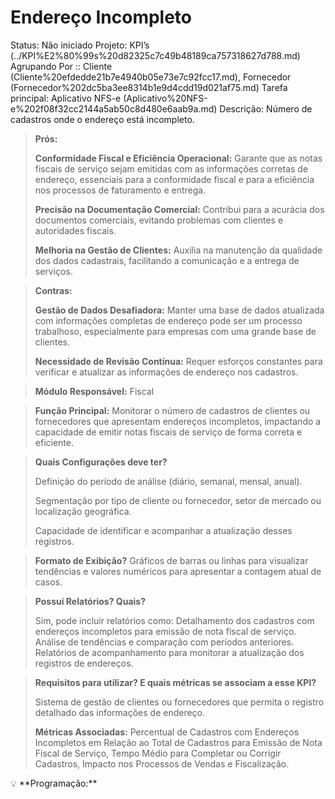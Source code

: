 # Endereço Incompleto

Status: Não iniciado
Projeto: KPI’s (../KPI%E2%80%99s%20d82325c7c49b48189ca757318627d788.md)
Agrupando Por :: Cliente (Cliente%20efdedde21b7e4940b05e73e7c92fcc17.md), Fornecedor (Fornecedor%202dc5ba3ee8314b1e9d4cdd19d021af75.md)
Tarefa principal: Aplicativo NFS-e (Aplicativo%20NFS-e%202f08f32cc2144a5ab50c8d480e6aab9a.md)
Descrição: Número de cadastros onde o endereço está incompleto.

> **Prós:**
> 
> 
> **Conformidade Fiscal e Eficiência Operacional:** Garante que as notas fiscais de serviço sejam emitidas com as informações corretas de endereço, essenciais para a conformidade fiscal e para a eficiência nos processos de faturamento e entrega.
> 
> **Precisão na Documentação Comercial:** Contribui para a acurácia dos documentos comerciais, evitando problemas com clientes e autoridades fiscais.
> 
> **Melhoria na Gestão de Clientes:** Auxilia na manutenção da qualidade dos dados cadastrais, facilitando a comunicação e a entrega de serviços.
> 

> **Contras:**
> 
> 
> **Gestão de Dados Desafiadora:** Manter uma base de dados atualizada com informações completas de endereço pode ser um processo trabalhoso, especialmente para empresas com uma grande base de clientes.
> 
> **Necessidade de Revisão Contínua:** Requer esforços constantes para verificar e atualizar as informações de endereço nos cadastros.
> 

> **Módulo Responsável:**
Fiscal
> 

> **Função Principal:**
Monitorar o número de cadastros de clientes ou fornecedores que apresentam endereços incompletos, impactando a capacidade de emitir notas fiscais de serviço de forma correta e eficiente.
> 

> **Quais Configurações deve ter?**
> 
> 
> Definição do período de análise (diário, semanal, mensal, anual).
> 
> Segmentação por tipo de cliente ou fornecedor, setor de mercado ou localização geográfica.
> 
> Capacidade de identificar e acompanhar a atualização desses registros.
> 

> **Formato de Exibição?**
Gráficos de barras ou linhas para visualizar tendências e valores numéricos para apresentar a contagem atual de casos.
> 

> **Possuí Relatórios? Quais?**
> 
> 
> Sim, pode incluir relatórios como:
> Detalhamento dos cadastros com endereços incompletos para emissão de nota fiscal de serviço.
> Análise de tendências e comparação com períodos anteriores.
> Relatórios de acompanhamento para monitorar a atualização dos registros de endereços.
> 

> **Requisitos para utilizar? E quais métricas se associam a esse KPI?**
> 
> 
> Sistema de gestão de clientes ou fornecedores que permita o registro detalhado das informações de endereço.
> 
> **Métricas Associadas:** 
> Percentual de Cadastros com Endereços Incompletos em Relação ao Total de Cadastros para Emissão de Nota Fiscal de Serviço, Tempo Médio para Completar ou Corrigir Cadastros, Impacto nos Processos de Vendas e Fiscalização.
> 

<aside>
💡 **Programação:**

</aside>